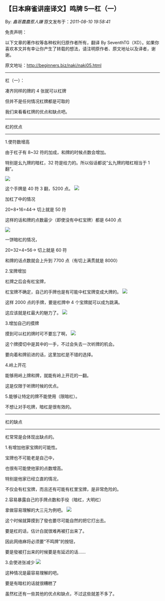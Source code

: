 ## 【日本麻雀讲座译文】鸣牌 5—杠（一）

By: _鑫哥蠢蠢惹人嫌_ 原文发布于：_2011-08-10 19:58:41_

免责声明：

以下文章的著作权等各种权利归原作者所有，翻译 By
SeventhTG（XD）。如果你喜欢本文并有幸让你产生了转载的想法，请注明原作者、原文地址以及译者，谢谢。

原文地址：http://beginners.biz/naki/naki05.html

---

杠（一）：

凑齐同样的牌的 4 张就可以杠牌

但并不是任何情况杠牌都是可取的

我们来看看杠牌的优点和缺点吧。

---

杠的优点

---

1.使符数增高

由于杠子有 8~32 符的加成，和牌的时候点数会增加。

特别是幺九牌的暗杠，32 符是给力的。所以俗话都说“幺九牌的暗杠相当于 1 翻”。

![](http://s2.sinaimg.cn/middle/7f78b76fgaa2599fb9f61&690)

这个手牌是 40 符 3 翻，5200 点。
![](http://s9.sinaimg.cn/middle/7f78b76fgaa259d2425e8&690)

加杠了中的情况

20+8+16=44→ 切上就是 50 符

这样的话和牌的点数最少（即使没有中杠宝牌）都是 6400 点

![](http://s12.sinaimg.cn/middle/7f78b76fgaa25ab0f6e3b&690)

一饼暗杠的情况，

20+32+4=56→ 切上就是 60 符

和牌的话点数就会上升到 7700 点（有切上满贯就是 8000）

2.宝牌增加

杠牌之后会有杠宝牌，

杠宝牌不确定，自己的手牌也是有可能中杠宝牌变成大牌的。
![](http://s6.sinaimg.cn/middle/7f78b76fgaa25c4fc97a5&690)

这样 2000 点的手牌，要是杠牌中 4 个宝牌就可以成为跳满。

这应该就是杠最大的魅力了。
![](http://s12.sinaimg.cn/middle/7f78b76fgaa25cc56c82b&690)

3.增加自己的摸牌

摸到可以杠的牌时可不要忘了啊，
![](http://s9.sinaimg.cn/middle/7f78b76fgaa25d5ff0288&690)

这个牌摸切中是其中的一手，不过会失去一次听牌的机会。

要向着和牌前进的话，这里加杠是不错的选择。

4.岭上开花

能够用岭上牌和牌，就能有岭上开花的一翻。

这是仅限于听牌时候的优点。

5.能够让特定的牌不能使用（限暗杠）。

不想让对手吃牌，暗杠是很有效的。

---

杠的缺点

---

杠常常是会体现出缺点的。

1.有增加他家宝牌的可能性。

宝牌也不可能老是自己中，

也很有可能使他家的点数增高。

特别是他家已经立直的情况，

不仅会有杠宝牌，而且还有可能有杠里宝牌，是非常危险的。

2.容易暴露自己的手牌点数和手役（暗杠，大明杠）

拿做容易理解的大三元为例吧。
![](http://s11.sinaimg.cn/middle/7f78b76fgaa2610a88f2a&690)

这个时候就算摸到了發也要尽可能自然的把它打出去。

要是杠的话，估计白就很难再被打出来了。

因此网络麻将必须要“不鸣牌”的按钮，

要是發被打出来的时候要是有延迟的话……

3.会使进张减少
![](http://s1.sinaimg.cn/middle/7f78b76fgaa2657a863f0&690)

这种情况是最容易理解的吧。

要是有暗杠的话就很糟糕了

虽然杠还有一些其他的优点和缺点，不过这些就差不多了。
